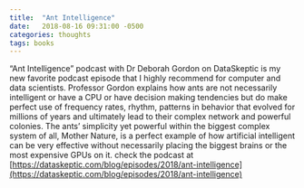 ```yaml
---
title:  "Ant Intelligence"
date:   2018-08-16 09:31:00 -0500
categories: thoughts 
tags: books
---
```


“Ant Intelligence” podcast with Dr Deborah Gordon on DataSkeptic is my new favorite podcast episode that I highly recommend for computer and data scientists. Professor Gordon explains how ants are not necessarily intelligent or have a CPU or have decision making tendencies but do make perfect use of frequency rates, rhythm, patterns in behavior that evolved for millions of years and ultimately lead to their complex network and powerful colonies. The ants’ simplicity yet powerful within the biggest complex system of all, Mother Nature, is a perfect example of how artificial intelligent can be very effective without necessarily placing the biggest brains or the most expensive GPUs on it.
check the podcast at [https://dataskeptic.com/blog/episodes/2018/ant-intelligence](https://dataskeptic.com/blog/episodes/2018/ant-intelligence)
